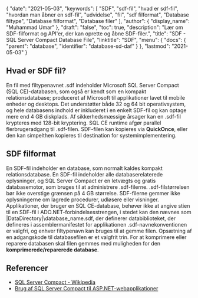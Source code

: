 {
  "date": "2021-05-03",
  "keywords": [
"SDF",
"sdf-fil",
"hvad er sdf-fil",
"hvordan man åbner en sdf-fil",
"udvidelse",
"fil",
"sdf filformat",
"Database filtype",
"Database filformat",
"Database filer"
],
  "author": {
    "display_name": "Muhammad Umar"
},
  "draft": "false",
  "toc": true,
  "description": "Lær om SDF-filformat og API'er, der kan oprette og åbne SDF-filer.",
  "title": "SDF - SQL Server Compact Database File",
  "linktitle": "SDF",
  "menu": {
    "docs": {
      "parent": "database",
      "identifier": "database-sd-daf"
}
},
  "lastmod": "2021-05-03"
}

## Hvad er SDF fil?
En fil med filtypenavnet .sdf indeholder Microsoft SQL Server Compact (SQL CE)-databasen, som også er kendt som en kompakt relationsdatabase; produceret af Microsoft til applikationer lavet til mobile enheder og desktops. Det understøtter både 32 og 64 bit operativsystem, og hele databasens indhold er inkluderet i en enkelt SDF-fil og kan optage mere end 4 GB diskplads. Af sikkerhedsmæssige årsager kan en .sdf-fil krypteres med 128-bit kryptering. SQL CE runtime afgør parallel flerbrugeradgang til .sdf-filen. SDF-filen kan kopieres via **QuickOnce**, eller den kan simpelthen kopieres til destination for systemimplementering.

## SDF filformat
En SDF-fil indeholder en database, som normalt kaldes kompakt relationsdatabase. En SDF-fil indeholder alle databaserelaterede oplysninger, og SQL Server Compact er en letvægts og gratis databasemotor, som bruges til at administrere .sdf-filerne. .sdf-filstørrelsen bør ikke overstige grænsen på 4 GB størrelse. SDF-filerne gemmer ikke oplysningerne om lagrede procedurer, udløsere eller visninger. Applikationer, der bruger en SQL CE-database, behøver ikke at angive stien til en SDF-fil i ADO.NET-forbindelsesstrengen, i stedet kan den nævnes som |DataDirectory|\database_name.sdf, der definerer databiblioteket, der defineres i assemblermanifestet for applikationen
.sdf-navnekonventionen er valgfri, og enhver filtypenavn kan bruges til at gemme filen. Opsætning af en adgangskode til databasefilen er et valgfrit trin. For at komprimere eller reparere databasen skal filen gemmes med muligheden for den **komprimerede/reparerede database**.

## Referencer

 * [SQL Server Compact - Wikipedia](https://en.wikipedia.org/wiki/SQL_Server_Compact)
 * [Brug af SQL Server Compact til ASP.NET-webapplikationer](https://learn.microsoft.com/en-us/previous-versions/aspnet/ms247257(v=vs.110))


